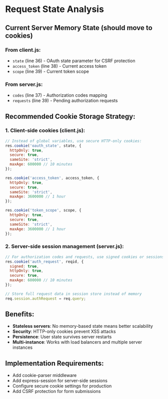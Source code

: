 # Request State Analysis

## Current Server Memory State (should move to cookies)

### From client.js:
- `state` (line 36) - OAuth state parameter for CSRF protection
- `access_token` (line 38) - Current access token  
- `scope` (line 39) - Current token scope

### From server.js:
- `codes` (line 37) - Authorization codes mapping
- `requests` (line 39) - Pending authorization requests

## Recommended Cookie Storage Strategy:

### 1. Client-side cookies (client.js):
```javascript
// Instead of global variables, use secure HTTP-only cookies:
res.cookie('oauth_state', state, { 
  httpOnly: true, 
  secure: true, 
  sameSite: 'strict',
  maxAge: 600000 // 10 minutes
});

res.cookie('access_token', access_token, { 
  httpOnly: true, 
  secure: true, 
  sameSite: 'strict',
  maxAge: 3600000 // 1 hour  
});

res.cookie('token_scope', scope, { 
  httpOnly: true, 
  secure: true, 
  sameSite: 'strict',
  maxAge: 3600000 // 1 hour
});
```

### 2. Server-side session management (server.js):
```javascript
// For authorization codes and requests, use signed cookies or sessions:
res.cookie('auth_request', reqid, { 
  signed: true,
  httpOnly: true,
  secure: true,
  maxAge: 600000 // 10 minutes
});

// Store full request data in session store instead of memory
req.session.authRequest = req.query;
```

## Benefits:
- **Stateless servers**: No memory-based state means better scalability
- **Security**: HTTP-only cookies prevent XSS attacks
- **Persistence**: User state survives server restarts
- **Multi-instance**: Works with load balancers and multiple server instances

## Implementation Requirements:
- Add cookie-parser middleware
- Add express-session for server-side sessions
- Configure secure cookie settings for production
- Add CSRF protection for form submissions
